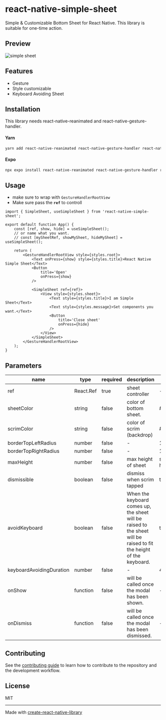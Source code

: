 # react-native-simple-sheet

Simple & Customizable Bottom Sheet for React Native.
This library is suitable for one-time action.

## Preview
![simple sheet](https://github.com/galaxykhh/react-native-simple-sheet/assets/79380337/63289096-b0b5-4de5-a738-902f8c751f6e)


## Features
* Gesture
* Style customizable
* Keyboard Avoiding Sheet

## Installation

This library needs react-native-reanimated and react-native-gesture-handler.

#### Yarn
```sh
yarn add react-native-reanimated react-native-gesture-handler react-native-simple-sheet
```

#### Expo
```sh
npx expo install react-native-reanimated react-native-gesture-handler react-native-simple-sheet
```

## Usage

* make sure to wrap with <code>GestureHandlerRootView</code>
* Make sure pass the <code>**ref**</code> to controll
```tsx
import { SimpleSheet, useSimpleSheet } from 'react-native-simple-sheet';

export default function App() {
    const [ref, show, hide] = useSimpleSheet();
    // or name what you want.
    // const [mySheetRef, showMySheet, hideMySheet] = useSimpleSheet();

    return (
        <GestureHandlerRootView style={styles.root}>
            <Text onPress={show} style={styles.title}>React Native Simple Sheet</Text>
            <Button
                title='Open'
                onPress={show}
            />

            <SimpleSheet ref={ref}>
                <View style={styles.sheet}>
                    <Text style={styles.title}>I am Simple Sheet</Text>
                    <Text style={styles.message}>Set components you want.</Text>
                    <Button
                        title='Close sheet'
                        onPress={hide}
                    />
                </View>
            </SimpleSheet>
        </GestureHandlerRootView>
    );
}
```
## Parameters
| name            	            | type    	| required 	| description               	| default   	                |
|---------------------------	|---------	|----------	|---------------------------	|---------------------------	|
| ref 	                        | React.Ref | true    	| sheet controller    	        | -   	                        |
| sheetColor 	                | string  	| false    	| color of bottom sheet.    	| #FFFFFF   	                |
| scrimColor      	            | string  	| false    	| color of scrim (backdrop) 	| #11111188 	                |
| borderTopLeftRadius     	    | number  	| false    	| -           	                | 12   	                        |
| borderTopRightRadius     	    | number 	| false    	| -      	                    | 12      	                    |
| maxHeight     	            | number 	| false    	| max height of sheet      	    | screen height * 0.8      	    |
| dismissible     	            | boolean 	| false    	| dismiss when scrim tapped     | true      	                |
| avoidKeyboard     	        | boolean 	| false    	| When the keyboard comes up, the sheet will be raised to the sheet will be raised to fit the height of the keyboard. | true      	                |
| keyboardAvoidingDuration     	| number 	| false    	| -                             | 400      	                    |
| onShow     	| function 	| false    	| will be called once the modal has been shown.                             | -      	                    |
| onDismiss     	| function 	| false    	| will be called once the modal has been dismissed.                             | -      	                    |


## Contributing

See the [contributing guide](CONTRIBUTING.md) to learn how to contribute to the repository and the development workflow.

## License

MIT

---

Made with [create-react-native-library](https://github.com/callstack/react-native-builder-bob)
